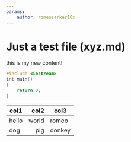 ```yaml
---
params:
    author: romeosarkar10x
---
```


# Just a test file (xyz.md)

this is my new content!

```cpp
#include <iostream>
int main()
{
    return 0;
}
```

| col1  |  col2 | col3   |
| ----- | ----: | ------ |
| hello | world | romeo  |
| dog   |   pig | donkey |
